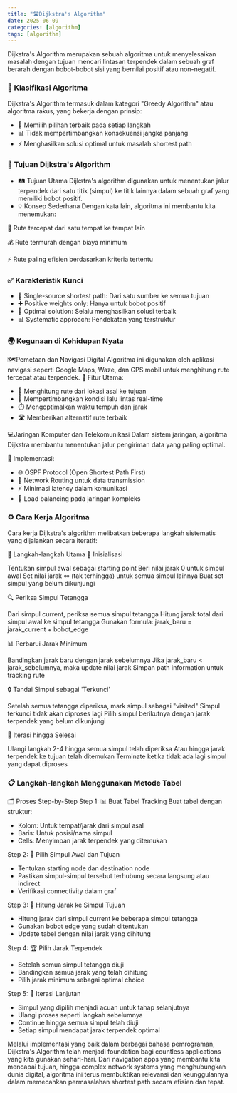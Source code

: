```yaml
---
title: "🛣️Dijkstra's Algorithm"
date: 2025-06-09
categories: [algorithm]
tags: [algorithm]
---
```


Dijkstra's Algorithm merupakan sebuah algoritma untuk menyelesaikan masalah dengan tujuan mencari lintasan terpendek dalam sebuah graf berarah dengan bobot-bobot sisi yang bernilai positif atau non-negatif.

### 🧠 Klasifikasi Algoritma
Dijkstra's Algorithm termasuk dalam kategori "Greedy Algorithm" atau algoritma rakus, yang bekerja dengan prinsip:

- 🎯 Memilih pilihan terbaik pada setiap langkah
- 📊 Tidak mempertimbangkan konsekuensi jangka panjang
- ⚡ Menghasilkan solusi optimal untuk masalah shortest path

### 🎯 Tujuan Dijkstra's Algorithm
- 🛤️ Tujuan Utama
Dijkstra's algorithm digunakan untuk menentukan jalur terpendek dari satu titik (simpul) ke titik lainnya dalam sebuah graf yang memiliki bobot positif.
- 💡 Konsep Sederhana
Dengan kata lain, algoritma ini membantu kita menemukan:

🚗 Rute tercepat dari satu tempat ke tempat lain

💰 Rute termurah dengan biaya minimum

⚡ Rute paling efisien berdasarkan kriteria tertentu


### ✅ Karakteristik Kunci

- 🎯 Single-source shortest path: Dari satu sumber ke semua tujuan
- ➕ Positive weights only: Hanya untuk bobot positif
- 🔄 Optimal solution: Selalu menghasilkan solusi terbaik
- 📊 Systematic approach: Pendekatan yang terstruktur

### 🌍 Kegunaan di Kehidupan Nyata
🗺️Pemetaan dan Navigasi Digital
Algoritma ini digunakan oleh aplikasi navigasi seperti Google Maps, Waze, dan GPS mobil untuk menghitung rute tercepat atau terpendek.
🚀 Fitur Utama:

- 📍 Menghitung rute dari lokasi asal ke tujuan
- 🚦 Mempertimbangkan kondisi lalu lintas real-time
- ⏱️ Mengoptimalkan waktu tempuh dan jarak
- 🛣️ Memberikan alternatif rute terbaik

💻Jaringan Komputer dan Telekomunikasi
Dalam sistem jaringan, algoritma Dijkstra membantu menentukan jalur pengiriman data yang paling optimal.

🔧 Implementasi:

- 🌐 OSPF Protocol (Open Shortest Path First)
- 📡 Network Routing untuk data transmission
- ⚡ Minimasi latency dalam komunikasi
- 🔄 Load balancing pada jaringan kompleks


### ⚙️ Cara Kerja Algoritma
Cara kerja Dijkstra's algorithm melibatkan beberapa langkah sistematis yang dijalankan secara iteratif:

🔄 Langkah-langkah Utama
🎯 Inisialisasi

Tentukan simpul awal sebagai starting point
Beri nilai jarak 0 untuk simpul awal
Set nilai jarak ∞ (tak terhingga) untuk semua simpul lainnya
Buat set simpul yang belum dikunjungi

🔍 Periksa Simpul Tetangga

Dari simpul current, periksa semua simpul tetangga
Hitung jarak total dari simpul awal ke simpul tetangga
Gunakan formula: jarak_baru = jarak_current + bobot_edge

📊 Perbarui Jarak Minimum

Bandingkan jarak baru dengan jarak sebelumnya
Jika jarak_baru < jarak_sebelumnya, maka update nilai jarak
Simpan path information untuk tracking rute

🔒 Tandai Simpul sebagai 'Terkunci'

Setelah semua tetangga diperiksa, mark simpul sebagai "visited"
Simpul terkunci tidak akan diproses lagi
Pilih simpul berikutnya dengan jarak terpendek yang belum dikunjungi

🔄 Iterasi hingga Selesai

Ulangi langkah 2-4 hingga semua simpul telah diperiksa
Atau hingga jarak terpendek ke tujuan telah ditemukan
Terminate ketika tidak ada lagi simpul yang dapat diproses


### 📋 Langkah-langkah Menggunakan Metode Tabel
🗂️ Proses Step-by-Step
Step 1: 📊 Buat Tabel Tracking
Buat tabel dengan struktur:

- Kolom: Untuk tempat/jarak dari simpul asal
- Baris: Untuk posisi/nama simpul
- Cells: Menyimpan jarak terpendek yang ditemukan

Step 2: 🎯 Pilih Simpul Awal dan Tujuan

- Tentukan starting node dan destination node
- Pastikan simpul-simpul tersebut terhubung secara langsung atau indirect
- Verifikasi connectivity dalam graf

Step 3: 🧮 Hitung Jarak ke Simpul Tujuan

- Hitung jarak dari simpul current ke beberapa simpul tetangga
- Gunakan bobot edge yang sudah ditentukan
- Update tabel dengan nilai jarak yang dihitung

Step 4: 🏆 Pilih Jarak Terpendek

- Setelah semua simpul tetangga diuji
- Bandingkan semua jarak yang telah dihitung
- Pilih jarak minimum sebagai optimal choice

Step 5: 🔄 Iterasi Lanjutan

- Simpul yang dipilih menjadi acuan untuk tahap selanjutnya
- Ulangi proses seperti langkah sebelumnya
- Continue hingga semua simpul telah diuji
- Setiap simpul mendapat jarak terpendek optimal

Melalui implementasi yang baik dalam berbagai bahasa pemrograman, Dijkstra's Algorithm telah menjadi foundation bagi countless applications yang kita gunakan sehari-hari. Dari navigation apps yang membantu kita mencapai tujuan, hingga complex network systems yang menghubungkan dunia digital, algoritma ini terus membuktikan relevansi dan keunggulannya dalam memecahkan permasalahan shortest path secara efisien dan tepat.